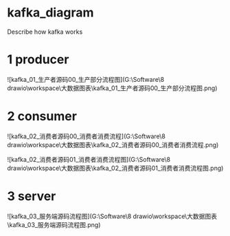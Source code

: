 # kafka_diagram
Describe how kafka works

# 1 producer

![kafka_01_生产者源码00_生产部分流程图](G:\Software\8 drawio\workspace\大数据图表\kafka_01_生产者源码00_生产部分流程图.png)

# 2 consumer

![kafka_02_消费者源码00_消费者消费流程](G:\Software\8 drawio\workspace\大数据图表\kafka_02_消费者源码00_消费者消费流程.png)

![kafka_02_消费者源码01_消费者消费流程图](G:\Software\8 drawio\workspace\大数据图表\kafka_02_消费者源码01_消费者消费流程图.png)

# 3 server

![kafka_03_服务端源码流程图](G:\Software\8 drawio\workspace\大数据图表\kafka_03_服务端源码流程图.png)
